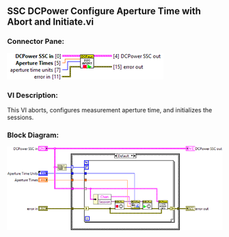 ## **SSC DCPower Configure Aperture Time with Abort and Initiate.vi**
### Connector Pane:
![alt text](/docs/images/Instrument%20Control/DCPower/SSC%20DCPower/Measure/SSC%20DCPower%20Configure%20Aperture%20Time%20with%20Abort%20and%20Initiate.vic.png "SSC DCPower Configure Aperture Time with Abort and Initiate.vi connector pane")

### VI Description:
This VI aborts, configures measurement aperture time, and initializes the sessions.

### Block Diagram:
![alt text](/docs/images/Instrument%20Control/DCPower/SSC%20DCPower/Measure/SSC%20DCPower%20Configure%20Aperture%20Time%20with%20Abort%20and%20Initiate.vid.png "SSC DCPower Configure Aperture Time with Abort and Initiate.vi block diagram")
